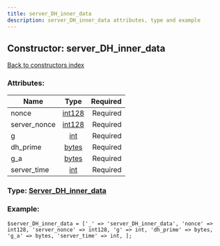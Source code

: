 ```yaml
---
title: server_DH_inner_data
description: server_DH_inner_data attributes, type and example
---
```

## Constructor: server\_DH\_inner\_data  
[Back to constructors index](index.md)



### Attributes:

| Name     |    Type       | Required |
|----------|:-------------:|---------:|
|nonce|[int128](../types/int128.md) | Required|
|server\_nonce|[int128](../types/int128.md) | Required|
|g|[int](../types/int.md) | Required|
|dh\_prime|[bytes](../types/bytes.md) | Required|
|g\_a|[bytes](../types/bytes.md) | Required|
|server\_time|[int](../types/int.md) | Required|



### Type: [Server\_DH\_inner\_data](../types/Server_DH_inner_data.md)


### Example:

```
$server_DH_inner_data = ['_' => 'server_DH_inner_data', 'nonce' => int128, 'server_nonce' => int128, 'g' => int, 'dh_prime' => bytes, 'g_a' => bytes, 'server_time' => int, ];
```  

